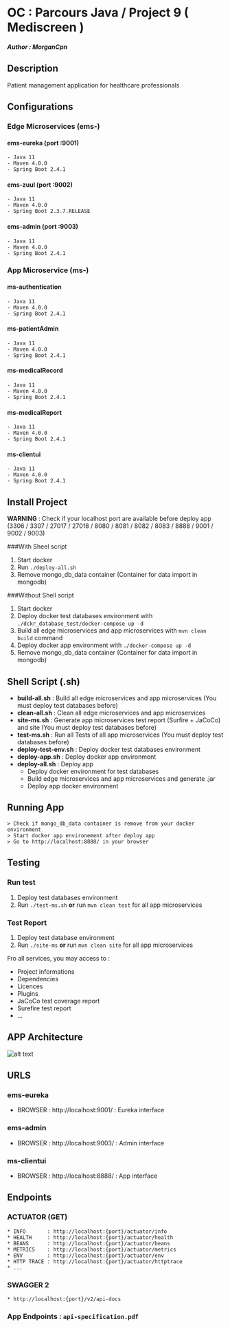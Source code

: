 # OC : Parcours Java / Project 9 ( Mediscreen )
##### Author : **_MorganCpn_**

## Description
Patient management application for healthcare professionals

## Configurations
### Edge Microservices (ems-)
#### ems-eureka (port :9001)
	- Java 11
	- Maven 4.0.0
	- Spring Boot 2.4.1

#### ems-zuul (port :9002)
	- Java 11
	- Maven 4.0.0
	- Spring Boot 2.3.7.RELEASE

#### ems-admin (port :9003)
	- Java 11
	- Maven 4.0.0
	- Spring Boot 2.4.1	

### App Microservice (ms-)
#### ms-authentication
	- Java 11
	- Maven 4.0.0
	- Spring Boot 2.4.1

#### ms-patientAdmin
	- Java 11
	- Maven 4.0.0
	- Spring Boot 2.4.1

#### ms-medicalRecord
	- Java 11
	- Maven 4.0.0
	- Spring Boot 2.4.1

#### ms-medicalReport
	- Java 11
	- Maven 4.0.0
	- Spring Boot 2.4.1

#### ms-clientui
	- Java 11
	- Maven 4.0.0
	- Spring Boot 2.4.1

## Install Project
**WARNING** : Check if your localhost port are available before deploy app (3306 / 3307 / 27017 / 27018 / 8080 / 8081 / 8082 / 8083 / 8888 / 9001 / 9002 / 9003)

###With Sheel script
1. Start docker
2. Run `./deploy-all.sh`
3. Remove mongo_db_data container (Container for data import in mongodb)

###Without Shell script
1. Start docker
2. Deploy docker test databases environment with `./dckr_database_test/docker-compose up -d`
3. Build all edge microservices and app microservices with `mvn clean build` command
4. Deploy docker app environment with `./docker-compose up -d`
5. Remove mongo_db_data container (Container for data import in mongodb)

## Shell Script (.sh)
* **build-all.sh** : Build all edge microservices and app microservices (You must deploy test databases before)
* **clean-all.sh** : Clean all edge microservices and app microservices
* **site-ms.sh** : Generate app microservices test report (Surfire + JaCoCo) and site (You must deploy test databases before)
* **test-ms.sh** : Run all Tests of all app microservices (You must deploy test databases before)
* **deploy-test-env.sh** : Deploy docker test databases environment
* **deploy-app.sh** : Deploy docker app environment
* **deploy-all.sh** : Deploy app
    - Deploy docker environment for test databases
    - Build edge microservices and app microservices and generate .jar
    - Deploy app docker environment

## Running App
    > Check if mongo_db_data container is remove from your docker environment
    > Start docker app environement after deploy app
    > Go to http://localhost:8888/ in your browser

## Testing
### Run test
1. Deploy test databases environment
2. Run `./test-ms.sh` **or** run `mvn clean test` for all app microservices

### Test Report
1. Deploy test database environment
2. Run `./site-ms` **or** run `mvn clean site` for all app microservices

Fro all services, you may access to :
- Project informations
- Dependencies
- Licences
- Plugins
- JaCoCo test coverage report
- Surefire  test report
- ...

## APP Architecture
![alt text](https://github.com/MrgnCpn/OC-Java-Project-9-Mediscreen/blob/main/app_architecture.jpg)

## URLS
### ems-eureka
  * BROWSER : http://localhost:9001/ : Eureka interface

### ems-admin
  * BROWSER : http://localhost:9003/ : Admin interface

### ms-clientui
  * BROWSER : http://localhost:8888/ : App interface

## Endpoints
### ACTUATOR (GET)
	* INFO       : http://localhost:{port}/actuator/info
	* HEALTH     : http://localhost:{port}/actuator/health
	* BEANS      : http://localhost:{port}/actuator/beans
	* METRICS    : http://localhost:{port}/actuator/metrics
	* ENV        : http://localhost:{port}/actuator/env
	* HTTP TRACE : http://localhost:{port}/actuator/httptrace
    * ...

### SWAGGER 2
    * http://localhost:{port}/v2/api-docs

### App Endpoints : `api-specification.pdf`
  

